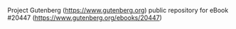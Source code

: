 Project Gutenberg (https://www.gutenberg.org) public repository for eBook #20447 (https://www.gutenberg.org/ebooks/20447)
